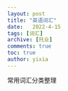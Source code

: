 ```yaml
---
layout: post
title: "英语词汇"
date:   2022-4-15
tags: [词汇]
archive: [托业]
comments: true
toc: true
author: yixia
---
```

常用词汇分类整理

<!-- more -->
